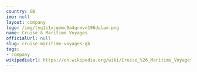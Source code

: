 ```yaml
---
country: GB
imo: null
layout: company
logo: /img/tyq1i1xjgmmc9a4qrmvn196dqlam.png
name: Cruise & Maritime Voyages
officialUrl: null
slug: cruise-maritime-voyages-gb
tags:
- company
wikipediaUrl: https://en.wikipedia.org/wiki/Cruise_%26_Maritime_Voyages
---
```

